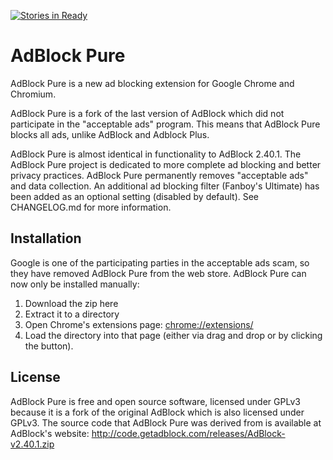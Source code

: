 [![Stories in Ready](https://badge.waffle.io/dnut/adblock-pure.png?label=ready&title=Ready)](https://waffle.io/dnut/adblock-pure)
# AdBlock Pure

AdBlock Pure is a new ad blocking extension for Google Chrome and Chromium.

AdBlock Pure is a fork of the last version of AdBlock which did not participate in the "acceptable ads" program. This means that AdBlock Pure blocks all ads, unlike AdBlock and Adblock Plus.

AdBlock Pure is almost identical in functionality to AdBlock 2.40.1. The AdBlock Pure project is dedicated to more complete ad blocking and better privacy practices. AdBlock Pure permanently removes "acceptable ads" and data collection. An additional ad blocking filter (Fanboy's Ultimate) has been added as an optional setting (disabled by default). See CHANGELOG.md for more information.

## Installation

Google is one of the participating parties in the acceptable ads scam, so they have removed AdBlock Pure from the web store. AdBlock Pure can now only be installed manually:

1. Download the zip here
2. Extract it to a directory
3. Open Chrome's extensions page: [chrome://extensions/](chrome://extensions/)
4. Load the directory into that page (either via drag and drop or by clicking the button).

## License
AdBlock Pure is free and open source software, licensed under GPLv3 because it is a fork of the original AdBlock which is also licensed under GPLv3. The source code that AdBlock Pure was derived from is available at AdBlock's website: http://code.getadblock.com/releases/AdBlock-v2.40.1.zip
